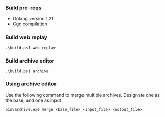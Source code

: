 ### Build pre-reqs

- Golang version 1.21
- Cgo compilation

### Build web replay

```
.\build.ps1 web_replay
```

### Build archive editor

```
.\build.ps1 archive
```

### Using archive editor

Use the following command to merge multiple archives. Designate
one as the base, and one as input

```
bin\archive.exe merge <base_file> <input_file> <output_file>
```
